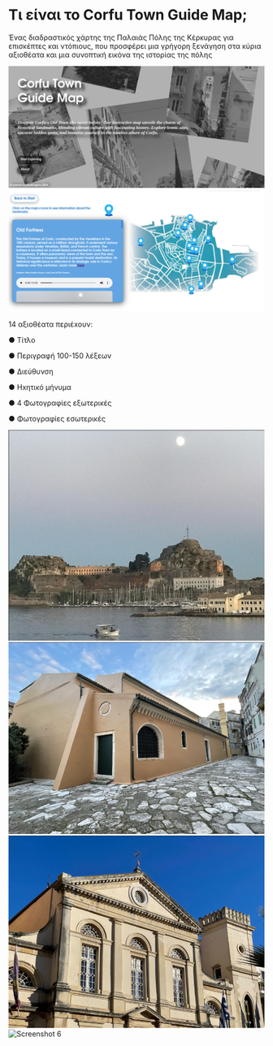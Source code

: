 # Τι είναι το Corfu Town Guide Map;

Ένας διαδραστικός χάρτης της Παλαιάς
Πόλης της Κέρκυρας για επισκέπτες και
ντόπιους, που προσφέρει μια γρήγορη
ξενάγηση στα κύρια αξιοθέατα και μια
συνοπτική εικόνα της ιστορίας της πόλης

![Screenshot 1](readme_pics/pic1.png)
![Screenshot 2](readme_pics/pic2.png)


14 αξιοθέατα
περιέxουν:

● Τίτλο

● Περιγραφή 100-150 λέξεων

● Διεύθυνση

● Ηxητικό μήνυμα

● 4 Φωτογραφίες εξωτερικές

● Φωτογραφίες εσωτερικές

![Screenshot 3](readme_pics/pic4.png)
![Screenshot 4](readme_pics/pic5.png)
![Screenshot 5](readme_pics/pic6.png)
![Screenshot 6](readme_pics/pic7.png)
